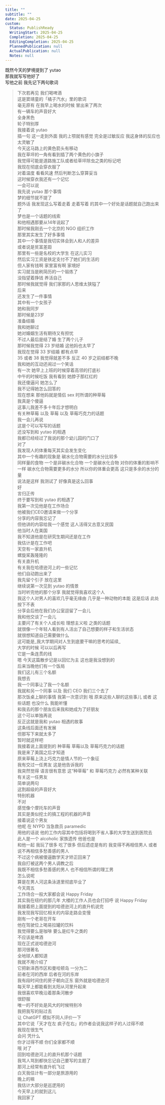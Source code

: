 ```yaml
---
title: ""
subtitle: ""
date: 2025-04-25
custom:
  Status: PublishReady
  WritingStart: 2025-04-25
  Completion: 2025-04-25
  EditingCompletion: 2025-04-25
  PlannedPublication: null
  ActualPublication: null
  Notes: null
---          
```

既然今天的梦境提到了 yutao        
那我就写写他好了          
写他之前 我先记下两句歌词          
> 下次若再见 我们喝啤酒        
> 这是窦靖童的「橘子汽水」里的歌词        
> 毫无原有 在我早上喝水的时候 冒出来了两次           
有一辆车的声音好大        
全身黑色        
轮子特别厚          
我接着说 yutao        
插一句 这一走到外面 我的上颚就有感觉 完全是过敏反应 我这身体的反应也太灵敏了           
今天这马路上的黄色箭头有移动        
我在草坪的一角有看到插了两个黄色的小旗子        
我觉得可能是道路施工队或者给草坪除虫之类的标记吧          
我现在彻底会穿衣服了        
对着温度 看看风速 然后判断怎么穿算妥当          
这时候穿衣我还有一个记忆        
一会可以说        
我先说 yutao 那个事情          
梦的细节就不提了        
题外话 我发现这么写着走着 走着写着 的其中一个好处是话题就自己跑出来了        
梦也是一个话题的线索        
和他相遇那要从14年说起了          
那时候我刚去一个北京的 NGO 组织工作        
那里其实发生了好多事情        
其中一个事情是我切实体会到人和人的差异        
或者说是贫富差距        
那里有一些是名校的大学生 在这儿实习        
然后实习工资是铁定支付不了她们的生活的        
但人家有钱啊 家里富有啊 家境好        
实习就当是刷简历的一个锻炼了        
没指望着挣钱 养活自己        
那时候我就觉得 我们家那的人思维太狭隘了          
后来        
还发生了一件事情        
其中有一个女孩子        
她和我同岁        
那时候是23岁        
准备结婚        
我和她聊过        
她对婚姻生活有期待又有担忧        
不过人最后是结了婚 生了两个儿子          
那时候我觉得 23 岁结婚 这他妈也太早了        
我现在觉得 33 岁结婚 都有点早        
35 或者 38 我觉得就差不多 反正 40 岁之前结都不晚          
我和她的互动还闹过一个笑话        
有一次 她早上上班的时候穿着高领的打底衫        
中午的时候吃饭 我有看到 她脖子那红红的        
我还傻逼问 她怎么了        
我不记得她怎么回答的        
现在想来 那他妈就是情侣 sex 时所谓的种草莓        
我真是个傻逼        
这事儿我差不多十年后才想明白          
有关种草莓 以及 草莓 以及 草莓巧克力的话题        
我一会儿再说        
这是个可以写写的话题          
还没写到和 yutao 的相遇        
我都已经经过了我说的那个幼儿园的门口了          
对了        
我发现人的体重每天其实会发生变化        
其中一个有趣的现象是 碳水化合物需要的水分比较多        
同样量的食物 一个是非碳水化合物 一个是碳水化合物 对你的体重的影响不一样 碳水化合物需要更多的水分 所以你的体重会更高 这只是多余的水分的量        
说法是这样 我测试了 好像真是这么回事          
好        
言归正传        
终于要写到和 yutao 的相遇了        
我第一次见他是在工作场合        
他被我们CEO邀请来做一个分享        
分享的内容我忘记了        
但他讲的内容给我一个感觉 这人活得又古意又民国          
他当时人在美国        
我不知道他是在研究生期间还是在工作        
我估计是在工作吧          
天空有一家直升机        
螺旋桨轰隆隆的          
有关直升机        
有关我在哈德逊河上的一些记忆        
他们自动跑出来了        
我先留个引子 放在这里          
继续说第一次见到 yutao 的情景        
当时听完他的那个分享 我就觉得我喜欢这个人        
我这个人对男人的喜欢几乎毫无缘由 几乎是一种动物的本能 这是后话 此处按下不表        
分享会后他在我们办公室逗留了一会儿        
我和他交谈了一会儿        
主要问了有关个人成长啦 理想主义啦 之类的话题        
就很像一个年轻人看到有人活出了自己想要的样子和生活状态        
就很想知道自己需要做什么        
这可能是\_我大学期间对人生到底要干嘛的思考的延续\_        
大学的时候 可以以后再写        
它是一条连贯的线          
嗯 今天这篇散步记是以回忆为主 这也是我没想到的          
后来当晚他们有一个饭局        
我们这儿有三个名额        
我想去        
我一个同事让了我一个名额        
我就和另一个同事 以及 我们 CEO 我们三个去了        
那次饭桌上聊的事情 我第一次意识到 哦 原来这些人聊的这些事儿 或者 这些话题 也没什么 我能听懂        
和我去的那个朋友后来我和她成为了好朋友        
这个可以单独再说        
反正这就是我和 yutao 相遇的故事        
这条线后面还有发展        
但那写下来就太多了        
暂时就这样吧          
我接着说上面提到的 种草莓 草莓以及 草莓巧克力的话题        
我是来了美国之后才知道        
原来草莓上浇上巧克力是情人节的一个象征        
我有交过一任男友 这是他告诉我的        
我突然觉得 语言很有意思 这“种草莓” 和 草莓巧克力 必然有某种关联          
有关这一任男友        
简单说两句          
这割超级的声音好大        
特别机器        
不对        
感觉像个摩托车的声音        
其实是类似挖土的搞工程的机器的声音          
接着说这个男友        
他呢 在 NYPD 当急救员 paramedic        
用他的话说 他的工作内容其中包括将喝到不省人事的大学生送到医院去        
此人是一个 alcoholic 家族遗传 他爸也是        
和他一起 我玩了很多 吃了很多 但后遗症是有的 我变得不再相信男人 或者说不再相信多愁善感的男人        
不过这个病被傻逼数学天才矫正回来了        
我自打被这两个男人调教之后        
我既不相信多愁善感的男人 也不相信所谓的理工男        
怎么说呢        
算是在男人河这条泳道里彻底毕业了          
今天周五        
工作场合一般大家都会说 Happy Friday        
其实我在纽约的那几年 大楼的工作人员也会打招呼 说 Happy Friday          
我接着把上面提到的哈德逊河上的直升机说完        
我发现我写回忆相关的内容走路会变慢          
刚有一个老哥在开车        
他在驾驶位上喝易拉罐的饮料        
我觉得要么是咖啡 要么是红牛之类的        
不应该是啤酒          
现在正式说哈德逊河        
那河很著名        
全地球人都知道        
我就不用介绍了        
它把新泽西市区和曼哈顿岛 一分为二        
前者在河的西岸 后者在河的东岸        
我有段时间住的房子朝向正东 窗外就是哈德逊河        
每天早上都能看到太阳从河里升起来          
我很喜欢早晚沿着那条河散步        
很舒服        
唯一的不好处是风大的时候特别冷          
我把我写的贴过去        
让 ChatGPT 模拟不同人评价一下        
其中它说「天才在左 疯子在右」的作者会说我这样子的人过得不顺        
我现在很生气        
会问 凭什么        
你才过得不顺 你们全家都不顺           
哦 对了        
回到哈德逊河上的直升机那个话题        
我骂人骂到都快忘记自己要写的主题了        
那河上经常有直升机飞过        
白天我估计有一部分是旅游用的        
晚上的嘛        
我估计大部分是巡逻用的          
今天早上的就到这儿        
我回家了          
      